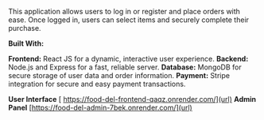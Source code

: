 This application allows users to log in or register and place orders with ease. Once logged in, users can select items and securely complete their purchase.

**Built With:**

**Frontend:** React JS for a dynamic, interactive user experience.
**Backend:** Node.js and Express for a fast, reliable server.
**Database:** MongoDB for secure storage of user data and order information.
**Payment:** Stripe integration for secure and easy payment transactions.


**User Interface** [ https://food-del-frontend-qaqz.onrender.com/](url)
**Admin Panel** [https://food-del-admin-7bek.onrender.com/](url)
